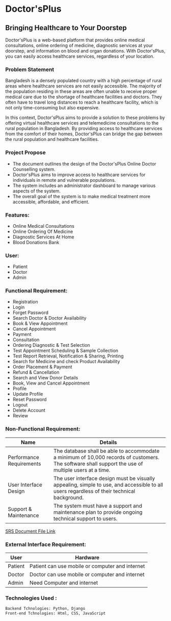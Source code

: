 # Doctor'sPlus
## Bringing Healthcare to Your Doorstep
Doctor'sPlus is a web-based platform that provides online medical consultations, online ordering of medicine, diagnostic services at your doorstep, and information on blood and organ donations. With Doctor'sPlus, you can easily access healthcare services, regardless of your location.
### Problem Statement
Bangladesh is a densely populated country with a high percentage of rural areas where healthcare services are not easily accessible. The majority of the population residing in these areas are often unable to receive proper medical care due to the shortage of healthcare facilities and doctors. They often have to travel long distances to reach a healthcare facility, which is not only time-consuming but also expensive.

In this context, Doctor'sPlus aims to provide a solution to these problems by offering virtual healthcare services and telemedicine consultations to the rural population in Bangladesh. By providing access to healthcare services from the comfort of their homes, Doctor'sPlus can bridge the gap between the rural population and healthcare facilities.


### Project Propose 
- The document outlines the design of the Doctor'sPlus Online Doctor Counselling system.
- Doctor'sPlus aims to improve access to healthcare services for individuals in remote and vulnerable populations.
- The system includes an administrator dashboard to manage various aspects of the system.
- The overall goal of the system is to make medical treatment more accessible, affordable, and efficient.

### Features:
- Online Medical Consultations
- Online Ordering Of Medicine
- Diagnostic Services At Home
- Blood Donations Bank 
### User:
- Patient 
- Doctor
- Admin

### Functional Requirement:
- Registration 
- Login
- Forget Password	
- Search Doctor & Doctor Availability
- Book & View Appointment
- Cancel Appointment
- Payment
- Consultation
- Ordering Diagnostic & Test Selection
- Test Appointment Scheduling & Sample Collection
- Test Report Retrieval, Notification & Sharing, Printing
- Search for Medicine and check Product Availability
- Order Placement & Payment 
- Refund & Cancellation
- Search and View Donor Details
- Book, View and Cancel Appointment
- Profile
- Update Profile
- Reset Password
- Logout
- Delete Account
- Review


### Non-Functional Requirement:
|Name|Details|
|---|---|
|Performance Requirements|  The database shall be able to accommodate a minimum of 10,000 records of customers. The software shall support the use of multiple users at a time.|
| User Interface Design| The user interface design must be visually appealing, simple to use, and accessible to all users regardless of their technical background. |
| Support & Maintenance | The system must have a support and maintenance plan to provide ongoing technical support to users.|


[SRS Document File Link](https://drive.google.com/file/d/14nk-Kn_QwZ1tkC7Jp8v6or0JtpStbwdU/view?usp=sharing)


### External Interface Requirement:

|User|Hardware|
|---|---|
| Patient | Patient can use mobile or computer and internet|
| Doctor | Doctor can use mobile or computer and internet|
| Admin| Need Computer and internet|

### Technologies Used :

```sh
Backend Tchnologies: Python, Django
Front-end Tchnologies: Html, CSS, JavaScript
```

